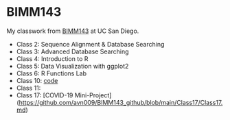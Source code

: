 # BIMM143


My classwork from [BIMM143](https://bioboot.github.io/bimm143_W23/) at UC San Diego.

- Class 2: Sequence Alignment & Database Searching
- Class 3: Advanced Database Searching
- Class 4: Introduction to R 
- Class 5: Data Visualization with ggplot2
- Class 6: R Functions Lab
- Class 10: [code](https://github.com/avn009/BIMM143_github/blob/main/Class10/Class10.qmd)
- Class 11: 
- Class 17: [COVID-19 Mini-Project] (https://github.com/avn009/BIMM143_github/blob/main/Class17/Class17.md)
